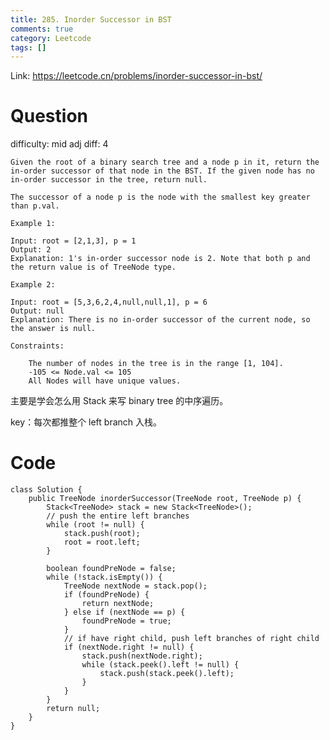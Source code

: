 ```yaml
---
title: 285. Inorder Successor in BST
comments: true
category: Leetcode
tags: []
---
```


Link: https://leetcode.cn/problems/inorder-successor-in-bst/

# Question

difficulty: mid
adj diff: 4

    Given the root of a binary search tree and a node p in it, return the in-order successor of that node in the BST. If the given node has no in-order successor in the tree, return null.

    The successor of a node p is the node with the smallest key greater than p.val.

    Example 1:

    Input: root = [2,1,3], p = 1
    Output: 2
    Explanation: 1's in-order successor node is 2. Note that both p and the return value is of TreeNode type.

    Example 2:

    Input: root = [5,3,6,2,4,null,null,1], p = 6
    Output: null
    Explanation: There is no in-order successor of the current node, so the answer is null.

    Constraints:

    	The number of nodes in the tree is in the range [1, 104].
    	-105 <= Node.val <= 105
    	All Nodes will have unique values.

主要是学会怎么用 Stack 来写 binary tree 的中序遍历。

key：每次都推整个 left branch 入栈。

# Code

```
class Solution {
    public TreeNode inorderSuccessor(TreeNode root, TreeNode p) {
        Stack<TreeNode> stack = new Stack<TreeNode>();
        // push the entire left branches
        while (root != null) {
            stack.push(root);
            root = root.left;
        }

        boolean foundPreNode = false;
        while (!stack.isEmpty()) {
            TreeNode nextNode = stack.pop();
            if (foundPreNode) {
                return nextNode;
            } else if (nextNode == p) {
                foundPreNode = true;
            }
            // if have right child, push left branches of right child
            if (nextNode.right != null) {
                stack.push(nextNode.right);
                while (stack.peek().left != null) {
                    stack.push(stack.peek().left);
                }
            }
        }
        return null;
    }
}
```
